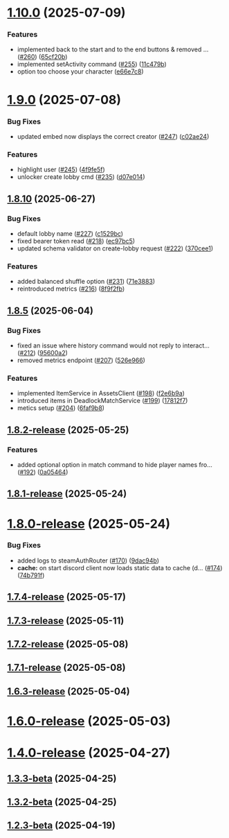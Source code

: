 # [1.10.0](https://github.com/Deepwerks/discord-bot/compare/v1.9.0...v1.10.0) (2025-07-09)


### Features

* implemented back to the start and to the end buttons & removed … ([#260](https://github.com/Deepwerks/discord-bot/issues/260)) ([65cf20b](https://github.com/Deepwerks/discord-bot/commit/65cf20bce2df779c47856d56e8f03252af6124ee))
* implemented setActivity command ([#255](https://github.com/Deepwerks/discord-bot/issues/255)) ([11c479b](https://github.com/Deepwerks/discord-bot/commit/11c479b06038fdf4653fd63b05cf4b91e02bf8ec))
* option too choose your character ([e66e7c8](https://github.com/Deepwerks/discord-bot/commit/e66e7c836f06eee74fcfa359134374e2f4c71b32))



# [1.9.0](https://github.com/Deepwerks/discord-bot/compare/v1.8.10...v1.9.0) (2025-07-08)


### Bug Fixes

* updated embed now displays the correct creator ([#247](https://github.com/Deepwerks/discord-bot/issues/247)) ([c02ae24](https://github.com/Deepwerks/discord-bot/commit/c02ae246a1bd91f8dd83a96a6439608e08bbc21a))


### Features

* highlight user ([#245](https://github.com/Deepwerks/discord-bot/issues/245)) ([4f9fe5f](https://github.com/Deepwerks/discord-bot/commit/4f9fe5f701a84cd1ce21f5359ddb0467afc5bbba))
* unlocker create lobby cmd ([#235](https://github.com/Deepwerks/discord-bot/issues/235)) ([d07e014](https://github.com/Deepwerks/discord-bot/commit/d07e014c2d5e025a8c60ce7e58809a5f27551a24))



## [1.8.10](https://github.com/Deepwerks/discord-bot/compare/v1.8.5...v1.8.10) (2025-06-27)


### Bug Fixes

* default lobby name ([#227](https://github.com/Deepwerks/discord-bot/issues/227)) ([c1529bc](https://github.com/Deepwerks/discord-bot/commit/c1529bce05bf0e91fe594dc607662d9711cccc83))
* fixed bearer token read ([#218](https://github.com/Deepwerks/discord-bot/issues/218)) ([ec97bc5](https://github.com/Deepwerks/discord-bot/commit/ec97bc592d0aa362db902e7eaa140dd2f67cf2c5))
* updated schema validator on create-lobby request ([#222](https://github.com/Deepwerks/discord-bot/issues/222)) ([370cee1](https://github.com/Deepwerks/discord-bot/commit/370cee15fb3dcbb0472bca3029d44c6cc60c07ed))


### Features

* added balanced shuffle option ([#231](https://github.com/Deepwerks/discord-bot/issues/231)) ([71e3883](https://github.com/Deepwerks/discord-bot/commit/71e38830e7b19be25e45dafac7f74c480a5450ca))
* reintroduced metrics ([#216](https://github.com/Deepwerks/discord-bot/issues/216)) ([8f9f2fb](https://github.com/Deepwerks/discord-bot/commit/8f9f2fbdb68429a596cb48095159b8e4dc32a694))



## [1.8.5](https://github.com/Deepwerks/discord-bot/compare/v1.8.2-release...v1.8.5) (2025-06-04)


### Bug Fixes

* fixed an issue where history command would not reply to interact… ([#212](https://github.com/Deepwerks/discord-bot/issues/212)) ([95600a2](https://github.com/Deepwerks/discord-bot/commit/95600a2e0a7910c4a341b697bc723c192b25b0fe))
* removed metrics endpoint ([#207](https://github.com/Deepwerks/discord-bot/issues/207)) ([526e966](https://github.com/Deepwerks/discord-bot/commit/526e966cbe26a3c9d275893823b90b27fb279fb8))


### Features

* implemented ItemService in AssetsClient ([#198](https://github.com/Deepwerks/discord-bot/issues/198)) ([f2e6b9a](https://github.com/Deepwerks/discord-bot/commit/f2e6b9a894fbdf7152bcfbac1984f8b1b5c01621))
* introduced items in DeadlockMatchService ([#199](https://github.com/Deepwerks/discord-bot/issues/199)) ([17812f7](https://github.com/Deepwerks/discord-bot/commit/17812f7bfd7472039d8f11b72a46be500e63af4b))
* metics setup ([#204](https://github.com/Deepwerks/discord-bot/issues/204)) ([6faf9b8](https://github.com/Deepwerks/discord-bot/commit/6faf9b8d8a9413649f32dfac955c7d4ecd1be02b))



## [1.8.2-release](https://github.com/Deepwerks/discord-bot/compare/v1.8.1-release...v1.8.2-release) (2025-05-25)


### Features

* added optional option in match command to hide player names fro… ([#192](https://github.com/Deepwerks/discord-bot/issues/192)) ([0a05464](https://github.com/Deepwerks/discord-bot/commit/0a05464b30023b6cc12a154bd9398ae61d1abd87))



## [1.8.1-release](https://github.com/Deepwerks/discord-bot/compare/v1.8.0-release...v1.8.1-release) (2025-05-24)



# [1.8.0-release](https://github.com/Deepwerks/discord-bot/compare/v1.7.4-release...v1.8.0-release) (2025-05-24)


### Bug Fixes

* added logs to steamAuthRouter ([#170](https://github.com/Deepwerks/discord-bot/issues/170)) ([9dac94b](https://github.com/Deepwerks/discord-bot/commit/9dac94bb2e8c6da19b424f4326541a2fc6ea39df))
* **cache:** on start discord client now loads static data to cache (d… ([#174](https://github.com/Deepwerks/discord-bot/issues/174)) ([74b791f](https://github.com/Deepwerks/discord-bot/commit/74b791fce874f7d8ffee854d7b5d795146533391))



## [1.7.4-release](https://github.com/Deepwerks/discord-bot/compare/v1.7.3-release...v1.7.4-release) (2025-05-17)



## [1.7.3-release](https://github.com/Deepwerks/discord-bot/compare/v1.7.2-release...v1.7.3-release) (2025-05-11)



## [1.7.2-release](https://github.com/Deepwerks/discord-bot/compare/v1.7.1-release...v1.7.2-release) (2025-05-08)



## [1.7.1-release](https://github.com/Deepwerks/discord-bot/compare/v1.6.3-release...v1.7.1-release) (2025-05-08)



## [1.6.3-release](https://github.com/Deepwerks/discord-bot/compare/v1.6.0-release...v1.6.3-release) (2025-05-04)



# [1.6.0-release](https://github.com/Deepwerks/discord-bot/compare/v1.4.0-release...v1.6.0-release) (2025-05-03)



# [1.4.0-release](https://github.com/Deepwerks/discord-bot/compare/v1.3.3-beta...v1.4.0-release) (2025-04-27)



## [1.3.3-beta](https://github.com/Deepwerks/discord-bot/compare/v1.3.2-beta...v1.3.3-beta) (2025-04-25)



## [1.3.2-beta](https://github.com/Deepwerks/discord-bot/compare/v1.3.1-release...v1.3.2-beta) (2025-04-25)



## [1.2.3-beta](https://github.com/Deepwerks/discord-bot/compare/v1.2.2-beta...v1.2.3-beta) (2025-04-19)




